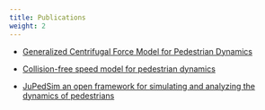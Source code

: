 ```yaml
---
title: Publications
weight: 2
---
```



* [Generalized Centrifugal Force Model for Pedestrian Dynamics](https://arxiv.org/abs/1008.4297)

* [Collision-free speed model for pedestrian dynamics](http://arxiv.org/abs/1512.05597)

* [JuPedSim an open framework for simulating and analyzing the dynamics of pedestrians](https://www.researchgate.net/publication/289377829_JuPedSim_an_open_framework_for_simulating_and_analyzing_the_dynamics_of_pedestrians)
